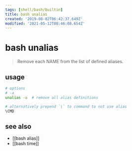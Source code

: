 ```yaml
---
tags: [shell/bash/builtin]
title: bash unalias
created: '2019-08-02T06:42:37.649Z'
modified: '2021-05-12T08:46:08.654Z'
---
```


# bash unalias

> Remove each NAME from the list of defined aliases.

## usage

```sh
# options
# -a
unalias -a  # remove all alias definitions

# alternatively prepend `\` to command to not use alias
\CMD
```


## see also
- [[bash alias]]
- [[bash time]]

